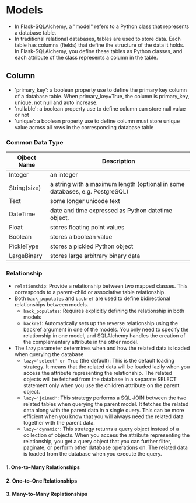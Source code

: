 # Models
- In Flask-SQLAlchemy, a "model" refers to a Python class that represents a database table.
- In traditional relational databases, tables are used to store data. Each table has columns (fields) that define the structure of the data it holds. In Flask-SQLAlchemy, you define these tables as Python classes, and each attribute of the class represents a column in the table.
## Column
- 'primary_key': a boolean property use to define the primary key column of a database table. When primary_key=True, the column is primary_key, unique, not null and auto increase.
- 'nullable': a boolean property use to define column can store null value or not
- 'unique': a boolean property use to define column must store unique value across all rows in the corresponding database table
### Common Data Type

| Ojbect Name       |   Description |
|-------------------|---------------|
| Integer           | an integer    |
| String(size)      | a string with a maximum length (optional in some databases, e.g. PostgreSQL)|
| Text              |some longer unicode text|
| DateTime          |date and time expressed as Python datetime object.|
| Float             |stores floating point values|
| Boolean           |stores a boolean value|
|PickleType         |stores a pickled Python object|
|LargeBinary        |stores large arbitrary binary data|

### Relationship
- `relationship`: Provide a relationship between two mapped classes. This corresponds to a parent-child or associative table relationship.
- Both `back_populates` and `backref` are used to define bidirectional relationships between models.
  - `back_populates`: Requires explicitly defining the relationship in both models
  - `backref`: Automatically sets up the reverse relationship using the backref argument in one of the models. You only need to specify the relationship in one model, and SQLAlchemy handles the creation of the complementary attribute in the other model.
- The `lazy` parameter determines when and how the related data is loaded when querying the database
  - `lazy='select' or True` (the default): This is the default loading strategy. It means that the related data will be loaded lazily when you access the attribute representing the relationship. The related objects will be fetched from the database in a separate SELECT statement only when you use the children attribute on the parent object.
  - `lazy='joined'`: This strategy performs a SQL JOIN between the two related tables when querying the parent model. It fetches the related data along with the parent data in a single query. This can be more efficient when you know that you will always need the related data together with the parent data.
  - `lazy='dynamic'`: This strategy returns a query object instead of a collection of objects. When you access the attribute representing the relationship, you get a query object that you can further filter, paginate, or perform other database operations on. The related data is loaded from the database when you execute the query.
#### 1. One-to-Many Relationships

#### 2. One-to-One Relationships
#### 3. Many-to-Many Replationships